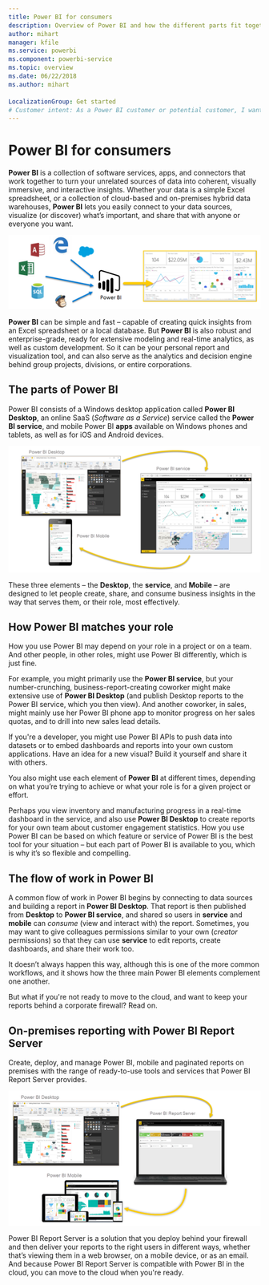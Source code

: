 ```yaml
---
title: Power BI for consumers
description: Overview of Power BI and how the different parts fit together - Power BI Desktop, Power BI service, Power BI mobile, Report Server, Power BI embedded.
author: mihart
manager: kfile
ms.service: powerbi
ms.component: powerbi-service
ms.topic: overview
ms.date: 06/22/2018
ms.author: mihart

LocalizationGroup: Get started
# Customer intent: As a Power BI customer or potential customer, I want to get an overview of Power BI so I can understand how the different parts fit together, so that I know which part to use to accomplish my tasks/goals.
---
```


# Power BI for consumers
**Power BI** is a collection of software services, apps, and connectors that work together to turn your unrelated sources of data into coherent, visually immersive, and interactive insights. Whether your data is a simple Excel spreadsheet, or a collection of cloud-based and on-premises hybrid data warehouses, **Power BI** lets you easily connect to your data sources, visualize (or discover) what’s important, and share that with anyone or everyone you want.

![diagram showing innput sources for Power BI](media/power-bi-overview/power-bi-input.png)

**Power BI** can be simple and fast – capable of creating quick insights from an Excel spreadsheet or a local database. But **Power BI** is also robust and enterprise-grade, ready for extensive modeling and real-time analytics, as well as custom development. So it can be your personal report and visualization tool, and can also serve as the analytics and decision engine behind group projects, divisions, or entire corporations.

## The parts of Power BI
Power BI consists of a Windows desktop application called **Power BI Desktop**, an online SaaS (*Software as a Service*) service called the **Power BI service**, and mobile Power BI **apps** available on Windows phones and tablets, as well as for iOS and Android devices.

![Power BI Desktop, service, mobile](media/power-bi-overview/power-bi-blocks.png)

These three elements – the **Desktop**, the **service**, and **Mobile** – are designed to let people create, share, and consume business insights in the way that serves them, or their role, most effectively.

## How Power BI matches your role
How you use Power BI may depend on your role in a project or on a team. And other people, in other roles, might use Power BI differently, which is just fine.

For example, you might primarily use the **Power BI service**, but your number-crunching, business-report-creating coworker might make extensive use of **Power BI Desktop** (and publish Desktop reports to the Power BI service, which you then view). And another coworker, in sales, might mainly use her Power BI phone app to monitor progress on her sales quotas, and to drill into new sales lead details.

If you're a developer, you might use Power BI APIs to push data into datasets or to embed dashboards and reports into your own custom applications. Have an idea for a new visual? Build it yourself and share it with others.  

You also might use each element of **Power BI** at different times, depending on what you’re trying to achieve or what your role is for a given project or effort.

Perhaps you view inventory and manufacturing progress in a real-time dashboard in the service, and also use **Power BI Desktop** to create reports for your own team about customer engagement statistics. How you use Power BI can be based on which feature or service of Power BI is the best tool for your situation – but each part of Power BI is available to you, which is why it’s so flexible and compelling.

## The flow of work in Power BI
A common flow of work in Power BI begins by connecting to data sources and building a report in **Power BI Desktop**. That report is then published from **Desktop** to **Power BI service**, and shared so users in **service** and **mobile** can *consume* (view and interact with) the report.
Sometimes, you may want to give colleagues permissions similar to your own (*creator* permissions) so that they can use **service** to edit reports, create dashboards, and share their work too.

It doesn’t always happen this way, although this is one of the more common workflows, and it shows how the three main Power BI elements complement one another.

But what if you're not ready to move to the cloud, and want to keep your reports behind a corporate firewall?  Read on.

## On-premises reporting with Power BI Report Server
Create, deploy, and manage Power BI, mobile and paginated reports on premises with the range of ready-to-use tools and services that Power BI Report Server provides.

![diagram for on-premises](media/power-bi-overview/power-bi-report-server2.png)

Power BI Report Server is a solution that you deploy behind your firewall and then deliver your reports to the right users in different ways, whether that’s viewing them in a web browser, on a mobile device, or as an email. And because Power BI Report Server is compatible with Power BI in the cloud, you can move to the cloud when you're ready.


